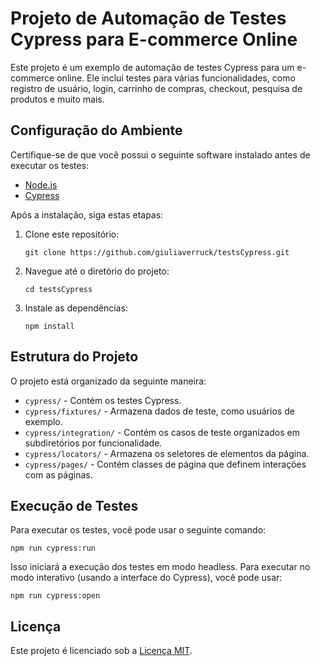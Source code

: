 # Projeto de Automação de Testes Cypress para E-commerce Online

Este projeto é um exemplo de automação de testes Cypress para um e-commerce online. Ele inclui testes para várias funcionalidades, como registro de usuário, login, carrinho de compras, checkout, pesquisa de produtos e muito mais.

## Configuração do Ambiente

Certifique-se de que você possui o seguinte software instalado antes de executar os testes:

- [Node.js](https://nodejs.org/)
- [Cypress](https://docs.cypress.io/guides/getting-started/installing-cypress)

Após a instalação, siga estas etapas:

1. Clone este repositório:

   ```
   git clone https://github.com/giuliaverruck/testsCypress.git
   ```

2. Navegue até o diretório do projeto:

   ```
   cd testsCypress
   ```

3. Instale as dependências:

   ```
   npm install
   ```

## Estrutura do Projeto

O projeto está organizado da seguinte maneira:

- `cypress/` - Contém os testes Cypress.
- `cypress/fixtures/` - Armazena dados de teste, como usuários de exemplo.
- `cypress/integration/` - Contém os casos de teste organizados em subdiretórios por funcionalidade.
- `cypress/locators/` - Armazena os seletores de elementos da página.
- `cypress/pages/` - Contém classes de página que definem interações com as páginas.

## Execução de Testes

Para executar os testes, você pode usar o seguinte comando:

```
npm run cypress:run
```

Isso iniciará a execução dos testes em modo headless. Para executar no modo interativo (usando a interface do Cypress), você pode usar:

```
npm run cypress:open
```
## Licença

Este projeto é licenciado sob a [Licença MIT](LICENSE).